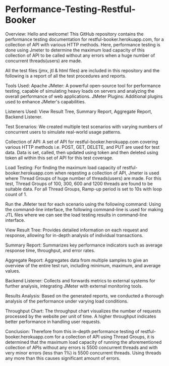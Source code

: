 # Performance-Testing-Restful-Booker
Overview:
Hello and welcome! This GitHub repository contains the performance testing documentation for restful-booker.herokuapp.com, for a collection of API with various HTTP methods. Here, performance testing is done using Jmeter to determine the maximum load capacity of this collection of API to be called without any errors when a huge number of concurrent threads(users) are made.

All the test files (jmx, jtl & html files) are included in this repository and the following is a report of all the test procedures and reports.

Tools Used:
Apache JMeter: A powerful open-source tool for performance testing, capable of simulating heavy loads on servers and analyzing the overall performance of web applications.
JMeter Plugins: Additional plugins used to enhance JMeter's capabilities.

Listeners Used:
View Result Tree,
Summary Report,
Aggregate Report,
Backend Listener.

Test Scenarios:
We created multiple test scenarios with varying numbers of concurrent users to simulate real-world usage patterns.

Collection of API:
A set of API for restful-booker.herokuapp.com covering various HTTP methods i.e. POST, GET, DELETE, and PUT are used for test data. Data is set, called, then updated using token and then deleted using token all within this set of API for this test coverage.


Load Testing:
For finding the maximum load capacity of restful-booker.herokuapp.com when reqesting a collection of API, Jmeter is used where Thread Groups of huge number of threads(users) are made. For this test, Thread Groups of 100, 300, 600 and 1200 threads are found to be suitable data. For all Thread Groups, Ramp-up period is set to 10s with loop count of 1.

Run the JMeter test for each scenario using the following command:
Using the command-line interface, the following command-line is used for making JTL files where we can see the load testing results in command-line interface.

View Result Tree:
Provides detailed information on each request and response, allowing for in-depth analysis of individual transactions.

Summary Report:
Summarizes key performance indicators such as average response time, throughput, and error rates.

Aggregate Report:
Aggregates data from multiple samples to give an overview of the entire test run, including minimum, maximum, and average values.

Backend Listener:
Collects and forwards metrics to external systems for further analysis, integrating JMeter with external monitoring tools.

Results Analysis:
Based on the generated reports, we conducted a thorough analysis of the performance under varying load conditions.

Throughput Chart:
The throughput chart visualizes the number of requests processed by the website per unit of time. A higher throughput indicates better performance in handling user requests.

Conclusion:
Therefore from this in-depth performance testing of restful-booker.herokuapp.com for a collection of API using Thread Groups, it is determined that the maximum load capacity of running the aforementioned collection of APIs without any errors is 5500 concurrent threads and with very minor errors (less than 1%) is 5500 concurrent threads. Using threads any more than this causes significant amount of errors.
